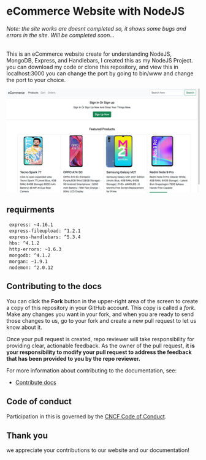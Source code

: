 # eCommerce Website with NodeJS

###### Note: the site works are doesnt completed so, it shows some bugs and errors in the site. Will be completed soon...

This is an eCommerce website create for understanding NodeJS, MongoDB, Express, and Handlebars, I created this as my NodeJS Project. you can download my code or clone this repository, and view this in localhost:3000 you can change the port by going to bin/www and change the port to your choice.

![Screenshot](https://github.com/itsMeShon/eCommerce/blob/main/eCommerce/IMG-20211101-WA0018.jpg)

## requirments

```node
 express: ~4.16.1
 express-fileupload: ^1.2.1
 express-handlebars: ^5.3.4
 hbs: ^4.1.2
 http-errors: ~1.6.3
 mongodb: ^4.1.2
 morgan: ~1.9.1
 nodemon: ^2.0.12
```


## Contributing to the docs

You can click the **Fork** button in the upper-right area of the screen to create a copy of this repository in your GitHub account. This copy is called a _fork_. Make any changes you want in your fork, and when you are ready to send those changes to us, go to your fork and create a new pull request to let us know about it.

Once your pull request is created,  repo reviewer will take responsibility for providing clear, actionable feedback. As the owner of the pull request, **it is your responsibility to modify your pull request to address the feedback that has been provided to you by the repo reviewer.**

For more information about contributing to the documentation, see:

- [Contribute docs](https://github.com/itsMeShon/eCommerce/blob/main/CONTRIBUTING.md)


## Code of conduct

Participation in this is governed by the [CNCF Code of Conduct](https://github.com/cncf/foundation/blob/master/code-of-conduct.md).

## Thank you

 we appreciate your contributions to our website and our documentation!
